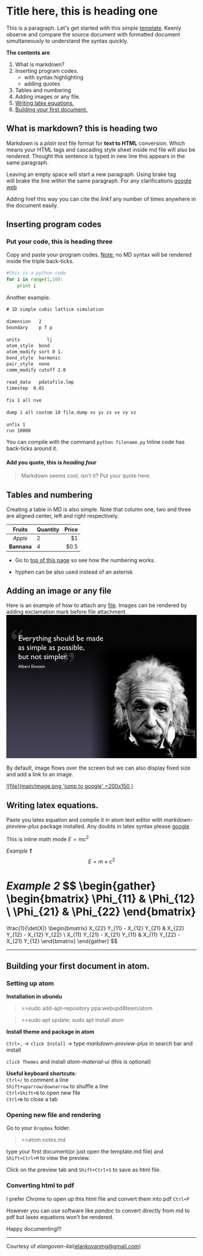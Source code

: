 # Title here, this is heading one

This is a paragraph. Let's get started with this simple [template](main/template1.md). Keenly observe and compare the source document with formatted document simultaneously to understand the syntax quickly.

<!-- This is an anchor tag to refer anywhere inside the document. This line(5) is commented -->
<a name=numbering></a>
**The contents are**
1. What is markdown?
2. Inserting program codes.
	* with syntax highlighting
	* adding quotes
4. Tables and numbering
3. Adding images or any file.
5. [Writing latex equations.](#latex)
6. [Building your first document.](#tutorial)

## What is markdown? this is heading two

Markdown is a *plain text* file format for **text to HTML** conversion. Which means your HTML tags and cascading style sheet inside md file will also be rendered.
Thought this sentence is typed in new line this appears in the same paragraph.

Leaving an empty space will start a new paragraph. Using brake tag <br> will brake the line within the same paragraph.
For any clarifications [google web][link1]

[link1]: https://www.google.co.in/

Adding href this way you can cite the *link1* any number of times anywhere in the document easily.

## Inserting program codes

### Put your code, this is **heading three**

Copy and paste your program codes.
<u>Note:</u> no MD syntax will be rendered inside the triple back-ticks.

```python
#this is a python code
for i in range(1,10):
	print i
```
Another example.
```lammps
# 1D simple cubic lattice simulation

dimension   2
boundary    p f p

units		   lj
atom_style	bond
atom_modify sort 0 1.
bond_style  harmonic
pair_style  none
comm_modify cutoff 2.0

read_data	pdatafile.lmp
timestep  0.01

fix 1 all nve

dump 1 all custom 10 file.dump xs ys zs vx vy vz

unfix 1
run 10000
```

You can compile with the command `python filename.py`
Inline code has back-ticks around it.

#### Add you quote, this is *heading four*
> Markdown seems cool, isn't it? Put your quote here.

## Tables and numbering

Creating a table in MD is also simple. Note that column one, two and three are aligned center, left and right respectively.

| Fruits | Quantity  | Price |
| :----: |:--------  | -----:|
| *Apple*  |   2       | $1 |
| **Bannana** | 4	     |   $0.5 |


* Go to [top of this page](#numbering) so see how the numbering works.
- hyphen can be also used instead of an asterisk

## Adding an image or any file

<!-- You can comment this way.  -->
Here is an example of how to attach any [file](main/image.png). Images can be rendered by adding exclamation mark before file attachment. ![Your comments here](main/image.png 'text to be displayed while you hover the mouse')

By default, image flows over the screen but we can also display fixed size and add a link to an image.

[![file](main/image.png 'jump to google' =200x150 )][link1]


<a name=latex></a>
## Writing latex equations.

Paste you latex equation and compile it in atom text editor with *markdown-preview-plus* package installed.
Any doubts in latex syntax please [google][link1]

This is inline math mode $E=mc^2$

*Example **1***
$$
\begin{equation}
E=m \times c^2
\end{equation}
$$

*Example **2***
$$
\begin{gather}
 \begin{bmatrix} \Phi_{11} & \Phi_{12} \\ \Phi_{21} & \Phi_{22} \end{bmatrix}
 =
 \frac{1}{\det(X)}
  \begin{bmatrix}
   X_{22} Y_{11} - X_{12} Y_{21} &
   X_{22} Y_{12} - X_{12} Y_{22} \\
   X_{11} Y_{21} - X_{21} Y_{11} &
   X_{11} Y_{22} - X_{21} Y_{12}
   \end{bmatrix}
\end{gather}
$$

-----------------------------------

<a name=tutorial></a>
## Building your first document in atom.

### Setting up atom

**Installation in ubundu**

> \>>sudo add-apt-repository ppa:webupd8team/atom

> \>>sudo apt update; sudo apt install atom

**Install theme and package in atom**

`Ctrl+,` -> `click Install` -> type *markdown-preview-plus* in search bar and install

`click Themes` and install *atom-material-ui* (this is optional)

**Useful keyboard shortcuts**:<br>
`Ctrl+/` to comment a line<br>
`Shift+uparrow/downarrow` to shuffle a line<br>
`Ctrl+Shift+N` to open new file<br>
`Ctrl+W` to close a tab<br>

### Opening new file and rendering

Go to your `Dropbox` folder.
> \>>atom notes.md

type your first document(or just open the template.md file)
and `Shift+Ctrl+M` to view the preview.

Click on the preview tab and `Shift+Ctrl+S` to save as html file.

### Converting html to pdf
I prefer *Chrome* to open up this html file and convert them into pdf `Ctrl+P`

However you can use software like *pandoc* to convert directly from md to pdf but laxex equations won't be rendered.

Happy documenting!!!

-------------------------------------
Courtesy of *elangovan-ilai*(elankovanmg@gmail.com)
